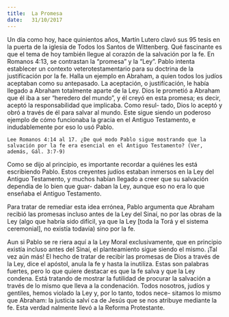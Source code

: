 ```yaml
---
title:  La Promesa
date:   31/10/2017
---
```


Un día como hoy, hace quinientos años, Martín Lutero clavó sus 95 tesis en la puerta de la iglesia de Todos los Santos de Wittenberg. Qué fascinante es que el tema de hoy también llegue al corazón de la salvación por la fe.
En Romanos 4:13, se contrastan la “promesa” y la “Ley”. Pablo intenta establecer un contexto veterotestamentario para su doctrina de la justifícación por la fe. Halla un ejemplo en Abraham, a quien todos los judíos aceptaban como su antepasado. La aceptación, o justifícación, le había llegado a Abraham totalmente aparte de la Ley. Dios le prometió a Abraham que él iba a ser “heredero del mundo”, y él creyó en esta promesa; es decir, aceptó la responsabilidad que implicaba. Como resul- tado, Dios lo aceptó y obró a través de él para salvar al mundo. Este sigue siendo un poderoso ejemplo de cómo funcionaba la gracia en el Antiguo Testamento, e indudablemente por eso lo usó Pablo.

`Lee Romanos 4:14 al 17. ¿De qué modo Pablo sigue mostrando que la salvación por la fe era esencial en el Antiguo Testamento? (Ver, además, Gál. 3:7-9)`

Como se dijo al principio, es importante recordar a quiénes les está escribiendo Pablo. Estos creyentes judíos estaban inmersos en la Ley del Antiguo Testamento, y muchos habían llegado a creer que su salvación dependía de lo bien que guar- daban la Ley, aunque eso no era lo que enseñaba el Antiguo Testamento.

Para tratar de remediar esta idea errónea, Pablo argumenta que Abraham recibió las promesas incluso antes de la Ley del Sinaí, no por las obras de la Ley (algo que habría sido difícil, ya que la Ley [toda la Torá y el sistema ceremonial], no existía todavía) sino por la fe.

Aun si Pablo se re riera aquí a la Ley Moral exclusivamente, que en principio existía incluso antes del Sinaí, el planteamiento sigue siendo el mismo. ¡Tal vez aún más! El hecho de tratar de recibir las promesas de Dios a través de la Ley, dice el apóstol, anula la fe y hasta la inutiliza. Estas son palabras fuertes, pero lo que quiere destacar es que la fe salva y que la Ley condena. Está tratando de mostrar la futilidad de procurar la salvación a través de lo mismo que lleva a la condenación. Todos nosotros, judíos y gentiles, hemos violado la Ley y, por lo tanto, todos nece- sitamos lo mismo que Abraham: la justicia salví ca de Jesús que se nos atribuye mediante la fe. Esta verdad  nalmente llevó a la Reforma Protestante.